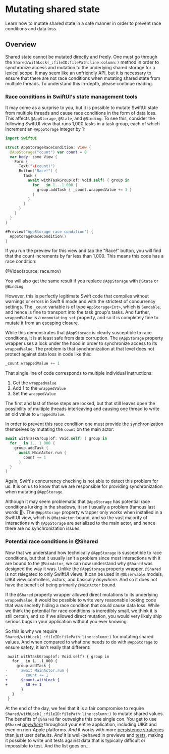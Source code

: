 # Mutating shared state

Learn how to mutate shared state in a safe manner in order to prevent race conditions and data loss.

## Overview

Shared state cannot be mutated directly and freely. One must go through the
``Shared/withLock(_:fileID:filePath:line:column:)`` method in order to synchronize access and
mutation to the underlying shared storage for a lexical scope. It may seem like an unfriendly API,
but it is necessary to ensure that there are not race conditions when mutating shared state from
multiple threads. To understand this in-depth, please continue reading.

### Race conditions in SwiftUI's state management tools

It may come as a surprise to you, but it is possible to mutate SwiftUI state from multiple threads
and cause race conditions in the form of data loss. This affects `@AppStorage`, `@State`, and
`@Binding`. To see this, consider the following SwiftUI view that runs 1,000 tasks in a task group, 
each of which increment an `@AppStorage` integer by 1:

```swift
import SwiftUI

struct AppStorageRaceCondition: View {
  @AppStorage("count") var count = 0
  var body: some View {
    Form {
      Text("\(count)")
      Button("Race!") {
        Task {
          await withTaskGroup(of: Void.self) { group in
            for _ in 1...1_000 {
              group.addTask { _count.wrappedValue += 1 }
            }
          }
        }
      }
    }
  }
}

#Preview("AppStorage race condition") {
  AppStorageRaceCondition()
}
```

If you run the preview for this view and tap the "Race!" button, you will find that the count
increments by far less than 1,000. This means this code has a race condition:

@Video(source: race.mov)

You will also get the same result if you replace `@AppStorage` with `@State` or `@Binding`.

However, this is perfectly legitimate Swift code that compiles without warnings or errors in Swift 6
mode and with the strictest of concurrency settings. The `_count` variable is of type 
`AppStorage<Int>`, which is `Sendable`, and hence is fine to transport into the task group's tasks.
And further, `wrappedValue` is a `nonmutating set` property, and so it is completely fine to mutate
it from an escaping closure.

While this demonstrates that `@AppStorage` is clearly susceptible to race conditions, it is at least
safe from data corruption. The `@AppStorage` property wrapper uses a lock under the hood in order
to synchronize access to its `wrappedValue`. The problem is that synchronization at that level does
not protect against data loss in code like this:

```swift
_count.wrappedValue += 1
```

That single line of code corresponds to multiple individual instructions:

1. Get the `wrappedValue`
2. Add 1 to the `wrappedValue`
3. Set the `wrappedValue`

The first and last of these steps are locked, but that still leaves open the possibility of
multiple threads interleaving and causing one thread to write an old value to `wrappedValue`.

In order to prevent this race condition one must provide the synchronization themselves by mutating 
the `count` on the main actor:

```swift
await withTaskGroup(of: Void.self) { group in
  for _ in 1...1_000 {
    group.addTask { 
      await MainActor.run { 
        count += 1 
      }
  }
}
```

Again, Swift's concurrency checking is not able to detect this problem for us. It is on us to
know that we are responsible for providing synchronization when mutating `@AppStorage`.

Although it may seem problematic that `@AppStorage` has potential race conditions lurking in 
the shadows, it isn't usually a problem (famous last words 🤣). The `@AppStorage` property wrapper 
only works when installed in a SwiftUI view, which is `@MainActor`-bound, and so the vast majority 
of interactions with `@AppStorage` are serialized to the main actor, and hence there are no 
synchronization issues.

### Potential race conditions in @Shared

Now that we understand how technically `@AppStorage` is susceptible to race conditions, but that it
usually isn't a problem since most interactions with it are bound to the `@MainActor`, we can now
understand why `@Shared` was designed the way it was. Unlike the `@AppStorage` property wrapper,
`@Shared` is not relegated to only SwiftUI views. It can be used in `@Observable` models, UIKit
view controllers, actors, and basically _anywhere_. And so it does not have the benefit of being
primarily `@MainActor` bound.

If the `@Shared` property wrapper allowed direct mutations to its underlying `wrappedValue`, it
would be possible to write very reasonable looking code that was secretly hiding a race condition
that could cause data loss. While we think the potential for race conditions is incredibly small, we
think it is still certain, and so if we allowed direct mutation, you would very likely ship serious
bugs in your application without you ever knowing.

So this is why we require ``Shared/withLock(_:fileID:filePath:line:column:)`` for mutating shared
values. And when compared to what one needs to do with `@AppStorage` to ensure safety, it isn't
really that different:

```diff
 await withTaskGroup(of: Void.self) { group in
   for _ in 1...1_000 {
     group.addTask { 
-      await MainActor.run { 
-        count += 1 
+      $count.withLock { 
+        $0 += 1 
       }
   }
 }
```

At the end of the day, we feel that it is a fair compromise to require
``Shared/withLock(_:fileID:filePath:line:column:)`` to mutate shared values. The benefits of
`@Shared` far outweighs this one single con. You get to use `@Shared`
[_anywhere_](<doc:Shared#Use-anywhere>) throughout your entire application, including UIKit and even
on non-Apple platforms. _And_ it works with more
[persistence strategies](<doc:PersistenceStrategies>) than just user defaults. _And_ it is
well-behaved in previews and [tests](<doc:Testing>), making it possible to write unit tests against
data that is typically difficult or impossible to test. And the list goes on…

